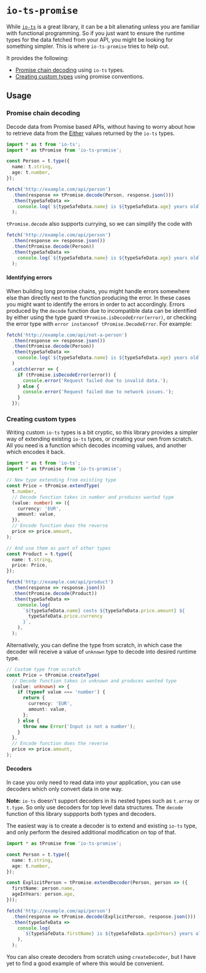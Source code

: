 # `io-ts-promise`

While [`io-ts`](https://github.com/gcanti/io-ts) is a great library, it can be a bit alienating unless you are familiar with functional programming. So if you just want to ensure the runtime types for the data fetched from your API, you might be looking for something simpler. This is where `io-ts-promise` tries to help out.

It provides the following:

- [Promise chain decoding](#promise-chain-decoding) using `io-ts` types.
- [Creating custom types](#creating-custom-types) using promise conventions.

## Usage

### Promise chain decoding

Decode data from Promise based APIs, without having to worry about how to retrieve data from the [Either](https://github.com/gcanti/fp-ts/blob/master/docs/Either.md) values returned by the `io-ts` types.

```typescript
import * as t from 'io-ts';
import * as tPromise from 'io-ts-promise';

const Person = t.type({
  name: t.string,
  age: t.number,
});

fetch('http://example.com/api/person')
  .then(response => tPromise.decode(Person, response.json()))
  .then(typeSafeData =>
    console.log(`${typeSafeData.name} is ${typeSafeData.age} years old`),
  );
```

`tPromise.decode` also supports currying, so we can simplify the code with

```typescript
fetch('http://example.com/api/person')
  .then(response => response.json())
  .then(tPromise.decode(Person))
  .then(typeSafeData =>
    console.log(`${typeSafeData.name} is ${typeSafeData.age} years old`),
  );
```

#### Identifying errors

When building long promise chains, you might handle errors somewhere else than directly next to the function producing the error. In these cases you might want to identify the errors in order to act accordingly. Errors produced by the `decode` function due to incompatible data can be identified by either using the type guard `tPromise.isDecodeError(error)`, or checking the error type with `error instanceof tPromise.DecodeError`. For example:

```typescript
fetch('http://example.com/api/not-a-person')
  .then(response => response.json())
  .then(tPromise.decode(Person))
  .then(typeSafeData =>
    console.log(`${typeSafeData.name} is ${typeSafeData.age} years old`),
  )
  .catch(error => {
    if (tPromise.isDecodeError(error)) {
      console.error('Request failed due to invalid data.');
    } else {
      console.error('Request failed due to network issues.');
    }
  });
```

### Creating custom types

Writing custom `io-ts` types is a bit cryptic, so this library provides a simpler way of extending existing `io-ts` types, or creating your own from scratch. All you need is a function which decodes incoming values, and another which encodes it back.

```typescript
import * as t from 'io-ts';
import * as tPromise from 'io-ts-promise';

// New type extending from existing type
const Price = tPromise.extendType(
  t.number,
  // Decode function takes in number and produces wanted type
  (value: number) => ({
    currency: 'EUR',
    amount: value,
  }),
  // Encode function does the reverse
  price => price.amount,
);

// And use them as part of other types
const Product = t.type({
  name: t.string,
  price: Price,
});

fetch('http://example.com/api/product')
  .then(response => response.json())
  .then(tPromise.decode(Product))
  .then(typeSafeData =>
    console.log(
      `${typeSafeData.name} costs ${typeSafeData.price.amount} ${
        typeSafeData.price.currency
      }`,
    ),
  );
```

Alternatively, you can define the type from scratch, in which case the decoder will receive a value of `unknown` type to decode into desired runtime type.

```typescript
// Custom type from scratch
const Price = tPromise.createType(
  // Decode function takes in unknown and produces wanted type
  (value: unknown) => {
    if (typeof value === 'number') {
      return {
        currency: 'EUR',
        amount: value,
      };
    } else {
      throw new Error('Input is not a number');
    }
  },
  // Encode function does the reverse
  price => price.amount,
);
```

#### Decoders

In case you only need to read data into your application, you can use decoders which only convert data in one way.

**Note:** `io-ts` doesn't support decoders in its nested types such as `t.array` or `t.type`. So only use decoders for top level data structures. The `decode` function of this library suppports both types and decoders.

The easiest way is to create a decoder is to extend and existing `io-ts` type, and only perform the desired additional modification on top of that.

```typescript
import * as tPromise from 'io-ts-promise';

const Person = t.type({
  name: t.string,
  age: t.number,
});

const ExplicitPerson = tPromise.extendDecoder(Person, person => ({
  firstName: person.name,
  ageInYears: person.age,
}));

fetch('http://example.com/api/person')
  .then(response => tPromise.decode(ExplicitPerson, response.json()))
  .then(typeSafeData =>
    console.log(
      `${typeSafeData.firstName} is ${typeSafeData.ageInYears} years old`,
    ),
  );
```

You can also create decoders from scratch using `createDecoder`, but I have yet to find a good example of where this would be convenient.
